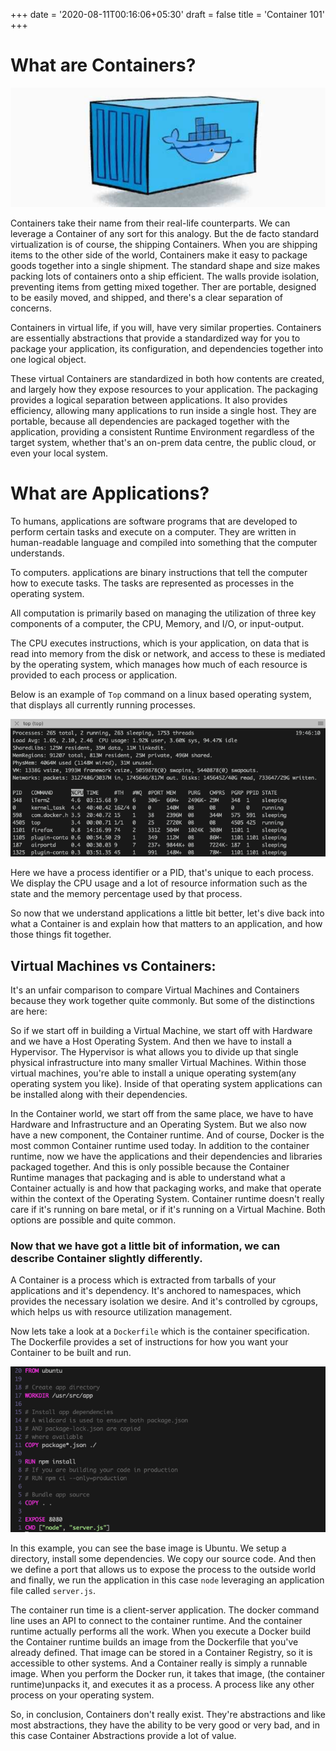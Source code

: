 +++
date = '2020-08-11T00:16:06+05:30'
draft = false
title = 'Container 101'
+++

# What are Containers?

![](/images/container-carbon0.jpeg)

Containers take their name from their real-life counterparts. We can leverage a Container of any sort for this analogy. But the de facto standard virtualization is of course, the shipping Containers. When you are shipping items to the other side of the world, Containers make it easy to package goods together into a single shipment. The standard shape and size makes packing lots of containers onto a ship efficient. The walls provide isolation, preventing items from getting mixed together. Ther are portable, designed to be easily moved, and shipped, and there's a clear separation of concerns. 

Containers in virtual life, if you will, have very similar properties. Containers are essentially abstractions that provide a standardized way for you to package your application, its configuration, and dependencies together into one logical object. 

These virtual Containers are standardized in both how contents are created, and largely how they expose resources to your application. The packaging provides a logical separation between applications. It also provides efficiency, allowing many applications to run inside a single host. They are portable, because all dependencies are packaged together with the application, providing a consistent Runtime Environment regardless of the target system, whether that's an on-prem data centre, the public cloud, or even your local system. 

# What are Applications?

To humans, applications are software programs that are developed to perform certain tasks and execute on a computer. They are written in human-readable language and compiled into something that the computer understands. 

To computers. applications are binary instructions that tell the computer how to execute tasks. The tasks are represented as processes in the operating system. 

All computation is primarily based on managing the utilization of three key components of a computer, the CPU, Memory, and I/O, or input-output. 

The CPU executes instructions, which is your application, on data that is read into memory from the disk or network, and access to these is mediated by the operating system, which manages how much of each resource is provided to each process or application. 

Below is an example of `Top` command on a linux based operating system, that displays all currently running processes.

![](/images/container-carbon1.png)

Here we have a process identifier or a PID, that's unique to each process. We display the CPU usage and a lot of resource information such as the state and the memory percentage used by that process. 

So now that we understand applications a little bit better, let's dive back into what a Container is and explain how that matters to an application, and how those things fit together. 

## Virtual Machines vs Containers:
It's an unfair comparison to compare Virtual Machines and Containers because they work together quite commonly. But some of the distinctions are here: 

So if we start off in building a Virtual Machine, we start off with Hardware and we have a Host Operating System. And then we have to install a Hypervisor. The Hypervisor is what allows you to divide up that single physical infrastructure into many smaller Virtual Machines. Within those virtual machines, you're able to install a unique operating system(any operating system you like). Inside of that operating system applications can be installed along with their dependencies. 

In the Container world, we start off from the same place, we have to have Hardware and Infrastructure and an Operating System. But we also now have a new component, the Container runtime. And of course, Docker is the most common Container runtime used today. In addition to the container runtime, now we have the applications and their dependencies and libraries packaged together. And this is only possible because the Container Runtime manages that packaging and is able to understand what a Container actually is and how that packaging works, and make that operate within the context of the Operating System. Container runtime doesn't really care if it's running on bare metal, or if it's running on a Virtual Machine. Both options are possible and quite common. 

### Now that we have got a little bit of information, we can describe Container slightly differently.

A Container is a process which is extracted from tarballs of your applications and it's dependency. It's anchored to namespaces, which provides the necessary isolation we desire. And it's controlled by cgroups, which helps us with resource utilization management. 

Now lets take a look at a `Dockerfile` which is the container specification. The Dockerfile provides a set of instructions for how you want your Container to be built and run. 

![](/images/container-carbon2.png)

In this example, you can see the base image is Ubuntu. We setup a directory, install some dependencies. We copy our source code. And then we define a port that allows us to expose the process to the outside world and finally, we run the application in this case `node` leveraging an application file called `server.js`. 

The container run time is a client-server application. The docker command line uses an API to connect to the container runtime. And the container runtime actually performs all the work. When you execute a Docker build the Container runtime builds an image from the Dockerfile that you've already defined. That image can be stored in a Container Registry, so it is accessible to other systems. And a Container really is simply a runnable image. When you perform the Docker run, it takes that image, (the container runtime)unpacks it, and executes it as a process. A process like any other process on your operating system. 

So, in conclusion, Containers don't really exist. They're abstractions and like most abstractions, they have the ability to be very good or very bad, and in this case Container Abstractions provide a lot of value.
